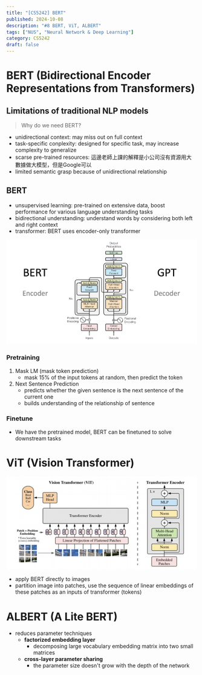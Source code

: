 ```yaml
---
title: "[CS5242] BERT"
published: 2024-10-08
description: "#8 BERT, ViT, ALBERT"
tags: ["NUS", "Neural Network & Deep Learning"]
category: CS5242
draft: false
---
```


# BERT (**B**idirectional **E**ncoder **R**epresentations from **T**ransformers)
## Limitations of traditional NLP models
> Why do we need BERT?
- unidirectional context: may miss out on full context
- task-specific conplexity: designed for specific task, may increase complexity to generalize
- scarse pre-trained resources: 這邊老師上課的解釋是小公司沒有資源用大數據做大模型，但是Google可以
- limited semantic grasp because of unidirectional relationship

## BERT
- unsupervised learning: pre-trained on extensive data, boost performance for various language understanding tasks
- bidirectional understanding: understand words by considering both left and right context
- transformer: BERT uses encoder-only transformer

![BERT structure](bert_structure.png)

### Pretraining
1. Mask LM (mask token prediction)
    - mask 15% of the input tokens at random, then predict the token
2. Next Sentence Prediction
    - predicts whether the given sentence is the next sentence of the current one
    - builds understanding of the relationship of sentence
### Finetune
- We have the pretrained model, BERT can be finetuned to solve downstream tasks

# ViT (Vision Transformer)
![ViT](vit.jpg) 
- apply BERT directly to images
- partition image into patches, use the sequence of linear embeddings of these patches as an inputs of transformer (tokens)

# ALBERT (A Lite BERT)
- reduces parameter techniques
    - **factorized embedding layer**
        - decomposing large vocabulary embedding matrix into two small matrices
    - **cross-layer parameter sharing**
        - the parameter size doesn't grow with the depth of the network
    